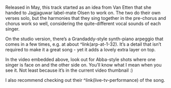 Released in May, this track started as an idea from Van Etten that she handed to Jagjaguwar label-mate Olsen to work on.  The two do their own verses solo, but the harmonies that they sing together in the pre-chorus and chorus work so well, considering the quite-different vocal sounds of each singer.

On the studio version, there’s a Grandaddy-style synth-piano arpeggio that comes in a few times, e.g. at about ^link(arp-at-1-32).  It’s a detail that isn’t required to make it a great song - yet it adds a lovely extra layer on top.

In the video embedded above, look out for Abba-style shots where one singer is face on and the other side on. You’ll know what I mean when you see it. Not least because it’s in the current video thumbnail :)

I also recommend checking out their ^link(live-tv-performance) of the song.
